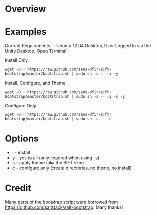 Overview
========


Examples
========
Current Requirements -- Ubuntu 12.04 Desktop, User Logged In via the Unity Desktop, Open Terminal

Install Only

```
wget -O - https://raw.github.com/sans-dfir/sift-bootstrap/master/bootstrap.sh | sudo sh -s -- -i -y
```

Install, Configure, and Theme

```
wget -O - https://raw.github.com/sans-dfir/sift-bootstrap/master/bootstrap.sh | sudo sh -s -- -i -s -y
```

Configure Only

```
wget -O - https://raw.github.com/sans-dfir/sift-bootstrap/master/bootstrap.sh | sudo sh -s -- -c
```

Options
=======
* i - install
* y - yes to all (only required when using -s)
* s - apply theme (aka the SIFT skin)
* c - configure only (create directories, no theme, no install)

Credit
======
Many parts of the bootstrap script were borrowed from https://github.com/saltstack/salt-bootstrap. Many thanks!